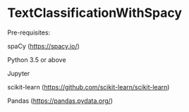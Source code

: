 # TextClassificationWithSpacy

Pre-requisites:

spaCy (https://spacy.io/)

Python 3.5 or above

Jupyter

scikit-learn (https://github.com/scikit-learn/scikit-learn)

Pandas (https://pandas.pydata.org/)


